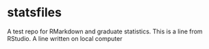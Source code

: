 # statsfiles
A test repo for RMarkdown and graduate statistics.
This is a line from RStudio.
A line written on local computer
